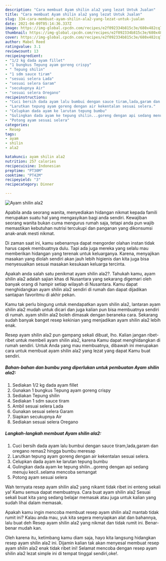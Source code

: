 ```yaml
---
description: "Cara membuat Ayam shilin ala2 yang lezat Untuk Jualan"
title: "Cara membuat Ayam shilin ala2 yang lezat Untuk Jualan"
slug: 334-cara-membuat-ayam-shilin-ala2-yang-lezat-untuk-jualan
date: 2021-04-09T05:14:36.337Z
image: https://img-global.cpcdn.com/recipes/e2f092334b815c3e/680x482cq70/ayam-shilin-ala2-foto-resep-utama.jpg
thumbnail: https://img-global.cpcdn.com/recipes/e2f092334b815c3e/680x482cq70/ayam-shilin-ala2-foto-resep-utama.jpg
cover: https://img-global.cpcdn.com/recipes/e2f092334b815c3e/680x482cq70/ayam-shilin-ala2-foto-resep-utama.jpg
author: Mabel Reed
ratingvalue: 3.1
reviewcount: 13
recipeingredient:
- "1/2 kg dada ayam fillet"
- "1 bungkus Tepung ayam goreng crispy"
- " Tepung shilin"
- "1 sdm sauce tiram"
- "sesuai selera Lada"
- "sesuai selera Garam"
- "secukupnya Air"
- "sesuai selera Oregano"
recipeinstructions:
- "Cuci bersih dada ayam lalu bumbui dengan sauce tiram,lada,garam dan oregano remas2 hingga bumbu meresap"
- "Larutkan tepung ayam goreng dengan air kekentalan sesuai selera."
- "Celupkan dada ayam ke larutan tepung bumbu"
- "Gulingkan dada ayam ke tepung shilin...goreng dengan api sedang menuju kecil..selama mencoba semangat"
- "Potong ayam sesuai selera"
categories:
- Resep
tags:
- ayam
- shilin
- ala2

katakunci: ayam shilin ala2 
nutrition: 257 calories
recipecuisine: Indonesian
preptime: "PT30M"
cooktime: "PT42M"
recipeyield: "3"
recipecategory: Dinner

---
```



![Ayam shilin ala2](https://img-global.cpcdn.com/recipes/e2f092334b815c3e/680x482cq70/ayam-shilin-ala2-foto-resep-utama.jpg)

Apabila anda seorang wanita, menyediakan hidangan nikmat kepada famili merupakan suatu hal yang mengasyikan bagi anda sendiri. Kewajiban seorang  wanita bukan cuma mengurus rumah saja, tetapi anda pun wajib memastikan kebutuhan nutrisi tercukupi dan panganan yang dikonsumsi anak-anak mesti nikmat.

Di zaman  saat ini, kamu sebenarnya dapat mengorder olahan instan tidak harus capek membuatnya dulu. Tapi ada juga mereka yang selalu mau memberikan hidangan yang terenak untuk keluarganya. Karena, menyajikan masakan yang diolah sendiri akan jauh lebih higienis dan kita juga bisa menyesuaikan sesuai masakan kesukaan keluarga tercinta. 



Apakah anda salah satu penikmat ayam shilin ala2?. Tahukah kamu, ayam shilin ala2 adalah sajian khas di Nusantara yang sekarang digemari oleh banyak orang di hampir setiap wilayah di Nusantara. Kamu dapat menghidangkan ayam shilin ala2 sendiri di rumah dan dapat dijadikan santapan favoritmu di akhir pekan.

Kamu tak perlu bingung untuk mendapatkan ayam shilin ala2, lantaran ayam shilin ala2 mudah untuk dicari dan juga kalian pun bisa membuatnya sendiri di rumah. ayam shilin ala2 boleh dimasak dengan beraneka cara. Sekarang sudah banyak banget resep kekinian yang menjadikan ayam shilin ala2 lebih enak.

Resep ayam shilin ala2 pun gampang sekali dibuat, lho. Kalian jangan ribet-ribet untuk membeli ayam shilin ala2, karena Kamu dapat menghidangkan di rumah sendiri. Untuk Anda yang mau membuatnya, dibawah ini merupakan cara untuk membuat ayam shilin ala2 yang lezat yang dapat Kamu buat sendiri.

<!--inarticleads1-->

##### Bahan-bahan dan bumbu yang diperlukan untuk pembuatan Ayam shilin ala2:

1. Sediakan 1/2 kg dada ayam fillet
1. Gunakan 1 bungkus Tepung ayam goreng crispy
1. Sediakan  Tepung shilin
1. Sediakan 1 sdm sauce tiram
1. Ambil sesuai selera Lada
1. Gunakan sesuai selera Garam
1. Siapkan secukupnya Air
1. Sediakan sesuai selera Oregano




<!--inarticleads2-->

##### Langkah-langkah membuat Ayam shilin ala2:

1. Cuci bersih dada ayam lalu bumbui dengan sauce tiram,lada,garam dan oregano remas2 hingga bumbu meresap
1. Larutkan tepung ayam goreng dengan air kekentalan sesuai selera.
1. Celupkan dada ayam ke larutan tepung bumbu
1. Gulingkan dada ayam ke tepung shilin...goreng dengan api sedang menuju kecil..selama mencoba semangat
1. Potong ayam sesuai selera




Wah ternyata resep ayam shilin ala2 yang nikamt tidak ribet ini enteng sekali ya! Kamu semua dapat membuatnya. Cara buat ayam shilin ala2 Sesuai sekali buat kita yang sedang belajar memasak atau juga untuk kalian yang sudah lihai dalam memasak.

Apakah kamu ingin mencoba membuat resep ayam shilin ala2 mantab tidak rumit ini? Kalau anda mau, yuk kita segera menyiapkan alat dan bahannya, lalu buat deh Resep ayam shilin ala2 yang nikmat dan tidak rumit ini. Benar-benar mudah kan. 

Oleh karena itu, ketimbang kamu diam saja, hayo kita langsung hidangkan resep ayam shilin ala2 ini. Dijamin kalian tak akan menyesal membuat resep ayam shilin ala2 enak tidak ribet ini! Selamat mencoba dengan resep ayam shilin ala2 lezat simple ini di tempat tinggal sendiri,oke!.

